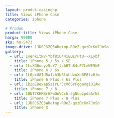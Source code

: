 ```yaml
---
layout: produk-casinghp
title: Views iPhone Case
categories: iphone

# Produk
product-title: Views iPhone Case
harga: 90000
sku: hn-5473
image-drive: 1JD0JSZQ3Whetnp-R9eZ-qxzDcKm7JmSo
gallery:
  - url: 1venkItNV-Ybf8iU44iEQIrPtU--XLybf
    title: iPhone 5 / 5s / SE
  - url: 1LsXG6uuyz5sY7-lcAHTn84cP7LmWE9kE
    title: iPhone 6 / 6s
  - url: 1L0pxU8Id5a1zh3NSlxLUvuXe8F6fv6fm
    title: iPhone 6 Plus / 6s Plus
  - url: 1k2pE8exap5aIrLrJcV6SrFggaXgiU1Aw
    title: iPhone 7 / 8
  - url: 18NT7KHRBrGFwOnVCch-5gNLuzpdaArNl
    title: iPhone 7 Plus / 8 Plus
  - url: 1JD0JSZQ3Whetnp-R9eZ-qxzDcKm7JmSo
    title: iPhone X
---
```

